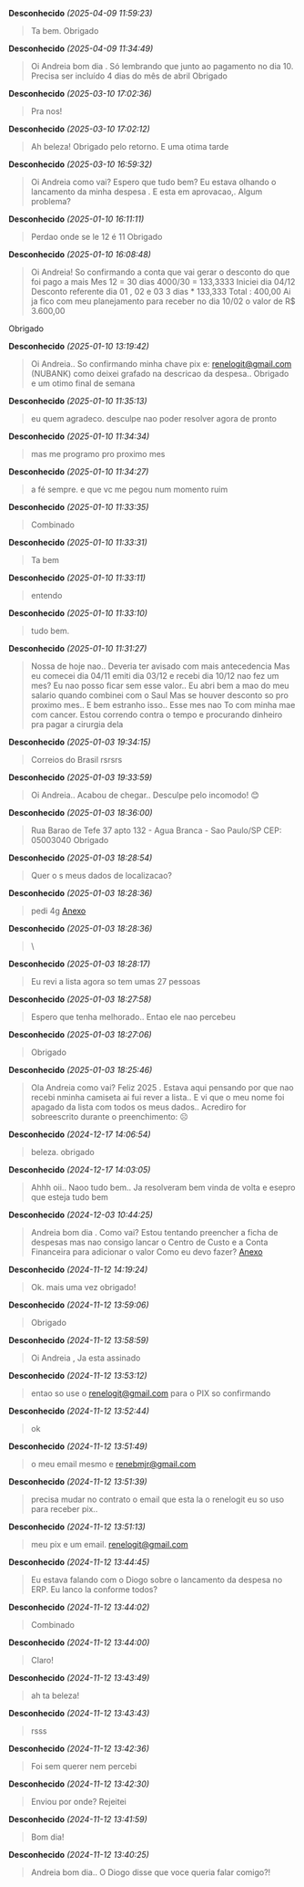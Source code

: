 **Desconhecido** _(2025-04-09 11:59:23)_
> Ta bem. Obrigado

**Desconhecido** _(2025-04-09 11:34:49)_
> Oi Andreia bom dia . Só lembrando que junto ao pagamento no dia 10. Precisa ser incluído 4 dias do mês de abril
Obrigado

**Desconhecido** _(2025-03-10 17:02:36)_
> Pra nos!

**Desconhecido** _(2025-03-10 17:02:12)_
> Ah beleza! Obrigado pelo retorno. E uma otima tarde

**Desconhecido** _(2025-03-10 16:59:32)_
> Oi Andreia como vai? Espero que tudo bem?
Eu estava olhando o lancamento da minha despesa . E esta em aprovacao,. Algum problema?

**Desconhecido** _(2025-01-10 16:11:11)_
> Perdao onde se le 12 é 11
Obrigado

**Desconhecido** _(2025-01-10 16:08:48)_
> Oi Andreia!
So confirmando a conta que vai gerar o desconto do que foi pago a mais
Mes 12 = 30  dias
4000/30 = 133,3333
Iniciei dia 04/12
Desconto referente dia 01 , 02 e 03
3 dias * 133,333
Total : 400,00
Ai ja fico com meu planejamento para receber no dia 10/02 o valor de R$ 3.600,00

Obrigado

**Desconhecido** _(2025-01-10 13:19:42)_
> Oi Andreia.. So confirmando minha chave pix e: renelogit@gmail.com (NUBANK) como deixei grafado na descricao da despesa.. Obrigado e um otimo final de semana

**Desconhecido** _(2025-01-10 11:35:13)_
> eu quem agradeco. desculpe nao poder resolver agora de pronto

**Desconhecido** _(2025-01-10 11:34:34)_
> mas me programo pro proximo mes

**Desconhecido** _(2025-01-10 11:34:27)_
> a fé sempre. e que vc me pegou num momento ruim

**Desconhecido** _(2025-01-10 11:33:35)_
> Combinado

**Desconhecido** _(2025-01-10 11:33:31)_
> Ta bem

**Desconhecido** _(2025-01-10 11:33:11)_
> entendo

**Desconhecido** _(2025-01-10 11:33:10)_
> tudo bem.

**Desconhecido** _(2025-01-10 11:31:27)_
> Nossa de hoje nao.. Deveria ter avisado com mais antecedencia
Mas eu comecei dia 04/11 emiti dia 03/12 e recebi dia 10/12 nao fez um mes?
Eu nao posso ficar sem esse valor.. Eu abri bem a mao do meu salario quando combinei com o Saul 
Mas se houver desconto so pro proximo mes.. E bem estranho isso.. Esse mes nao
To com minha mae com cancer. Estou correndo contra o tempo e procurando dinheiro pra pagar a cirurgia dela

**Desconhecido** _(2025-01-03 19:34:15)_
> Correios do Brasil rsrsrs

**Desconhecido** _(2025-01-03 19:33:59)_
> Oi Andreia.. Acabou de chegar.. Desculpe pelo incomodo! 😊

**Desconhecido** _(2025-01-03 18:36:00)_
> Rua Barao de Tefe 37 apto 132 - Agua Branca - Sao Paulo/SP CEP: 05003040
Obrigado

**Desconhecido** _(2025-01-03 18:28:54)_
> Quer o s meus dados de localizacao?

**Desconhecido** _(2025-01-03 18:28:36)_
> pedi 4g
[Anexo](https://cdn.discordapp.com/attachments/1305889938838917141/1324806638586036234/image.png?ex=0&is=67fa03d0&hm=baa8992bde1020d0c07c3ac02e442944d8cbe7e7f99363fd4cb0127bf5092be5&uc=dp&)

**Desconhecido** _(2025-01-03 18:28:36)_
> \

**Desconhecido** _(2025-01-03 18:28:17)_
> Eu revi a lista agora so tem umas 27 pessoas

**Desconhecido** _(2025-01-03 18:27:58)_
> Espero que tenha melhorado.. Entao ele nao percebeu

**Desconhecido** _(2025-01-03 18:27:06)_
> Obrigado

**Desconhecido** _(2025-01-03 18:25:46)_
> Ola Andreia como vai? Feliz 2025 . Estava aqui pensando por que nao recebi nminha camiseta ai fui rever a lista.. E vi que o meu nome foi apagado da lista com todos os meus dados.. Acrediro for sobreescrito durante o preenchimento: ☹️

**Desconhecido** _(2024-12-17 14:06:54)_
> beleza. obrigado

**Desconhecido** _(2024-12-17 14:03:05)_
> Ahhh oii.. Naoo tudo bem.. Ja resolveram bem vinda de volta e esepro que esteja tudo bem

**Desconhecido** _(2024-12-03 10:44:25)_
> Andreia bom dia . Como vai?
Estou tentando preencher a ficha de despesas mas nao consigo lancar o Centro de Custo e a Conta Financeira para adicionar o valor
Como eu devo fazer?
[Anexo](https://cdn.discordapp.com/attachments/1305889938838917141/1313455800039243796/image.png?ex=0&is=67fa03a7&hm=677123013d31205067423567116cac8bb8c402cf7994e1d68e4befb0244c1c97&uc=dp&)

**Desconhecido** _(2024-11-12 14:19:24)_
> Ok. mais uma vez obrigado!

**Desconhecido** _(2024-11-12 13:59:06)_
> Obrigado

**Desconhecido** _(2024-11-12 13:58:59)_
> Oi Andreia , Ja esta assinado

**Desconhecido** _(2024-11-12 13:53:12)_
> entao 
so use o renelogit@gmail.com para o PIX
so confirmando

**Desconhecido** _(2024-11-12 13:52:44)_
> ok

**Desconhecido** _(2024-11-12 13:51:49)_
> o meu email mesmo e renebmjr@gmail.com

**Desconhecido** _(2024-11-12 13:51:39)_
> precisa mudar no contrato  o email que esta la o renelogit eu so uso para receber pix..

**Desconhecido** _(2024-11-12 13:51:13)_
> meu pix e um email. 
renelogit@gmail.com

**Desconhecido** _(2024-11-12 13:44:45)_
> Eu estava falando com o Diogo sobre o lancamento da despesa no ERP. Eu lanco la conforme todos?

**Desconhecido** _(2024-11-12 13:44:02)_
> Combinado

**Desconhecido** _(2024-11-12 13:44:00)_
> Claro!

**Desconhecido** _(2024-11-12 13:43:49)_
> ah ta beleza!

**Desconhecido** _(2024-11-12 13:43:43)_
> rsss

**Desconhecido** _(2024-11-12 13:42:36)_
> Foi sem querer nem percebi

**Desconhecido** _(2024-11-12 13:42:30)_
> Enviou por onde? Rejeitei

**Desconhecido** _(2024-11-12 13:41:59)_
> Bom dia!

**Desconhecido** _(2024-11-12 13:40:25)_
> Andreia bom dia.. O Diogo disse que voce queria falar comigo?!
